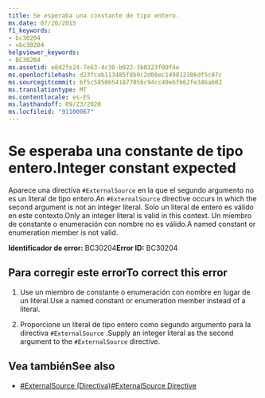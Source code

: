 ```yaml
---
title: Se esperaba una constante de tipo entero.
ms.date: 07/20/2015
f1_keywords:
- bc30204
- vbc30204
helpviewer_keywords:
- BC30204
ms.assetid: e8d2fe24-7e63-4c30-b022-3b0323f00f4e
ms.openlocfilehash: d23fcab113485f8b9c2d08ec149812386df5c07c
ms.sourcegitcommit: bf5c5850654187705bc94cc40ebfb62fe346ab02
ms.translationtype: MT
ms.contentlocale: es-ES
ms.lasthandoff: 09/23/2020
ms.locfileid: "91100067"
---
```

# <a name="integer-constant-expected"></a><span data-ttu-id="8c624-102">Se esperaba una constante de tipo entero.</span><span class="sxs-lookup"><span data-stu-id="8c624-102">Integer constant expected</span></span>

<span data-ttu-id="8c624-103">Aparece una directiva `#ExternalSource` en la que el segundo argumento no es un literal de tipo entero.</span><span class="sxs-lookup"><span data-stu-id="8c624-103">An `#ExternalSource` directive occurs in which the second argument is not an integer literal.</span></span> <span data-ttu-id="8c624-104">Solo un literal de entero es válido en este contexto.</span><span class="sxs-lookup"><span data-stu-id="8c624-104">Only an integer literal is valid in this context.</span></span> <span data-ttu-id="8c624-105">Un miembro de constante o enumeración con nombre no es válido.</span><span class="sxs-lookup"><span data-stu-id="8c624-105">A named constant or enumeration member is not valid.</span></span>  
  
 <span data-ttu-id="8c624-106">**Identificador de error:** BC30204</span><span class="sxs-lookup"><span data-stu-id="8c624-106">**Error ID:** BC30204</span></span>  
  
## <a name="to-correct-this-error"></a><span data-ttu-id="8c624-107">Para corregir este error</span><span class="sxs-lookup"><span data-stu-id="8c624-107">To correct this error</span></span>  
  
1. <span data-ttu-id="8c624-108">Use un miembro de constante o enumeración con nombre en lugar de un literal.</span><span class="sxs-lookup"><span data-stu-id="8c624-108">Use a named constant or enumeration member instead of a literal.</span></span>  
  
2. <span data-ttu-id="8c624-109">Proporcione un literal de tipo entero como segundo argumento para la directiva `#ExternalSource` .</span><span class="sxs-lookup"><span data-stu-id="8c624-109">Supply an integer literal as the second argument to the `#ExternalSource` directive.</span></span>  
  
## <a name="see-also"></a><span data-ttu-id="8c624-110">Vea también</span><span class="sxs-lookup"><span data-stu-id="8c624-110">See also</span></span>

- [<span data-ttu-id="8c624-111">#ExternalSource (Directiva)</span><span class="sxs-lookup"><span data-stu-id="8c624-111">#ExternalSource Directive</span></span>](../language-reference/directives/externalsource-directive.md)
